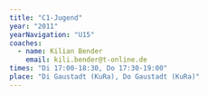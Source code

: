 ```yaml
---
title: "C1-Jugend"
year: "2011"
yearNavigation: "U15"
coaches:
  - name: Kilian Bender
    email: kili.bender@t-online.de
times: "Di 17:00-18:30, Do 17:30-19:00"
place: "Di Gaustadt (KuRa), Do Gaustadt (KuRa)"
---
```

